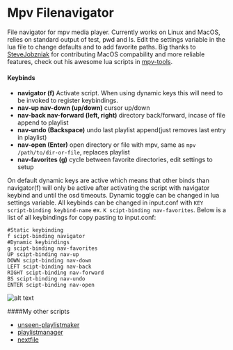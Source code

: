 # Mpv Filenavigator  
File navigator for mpv media player. Currently works on Linux and MacOS, relies on standard output of test, pwd and ls. Edit the settings variable in the lua file to change defaults and to add favorite paths. Big thanks to [SteveJobzniak](https://github.com/SteveJobzniak) for contributing MacOS compability and more reliable features, check out his awesome lua scripts in [mpv-tools](https://github.com/SteveJobzniak/mpv-tools).

#### Keybinds  
- __navigator (f)__ Activate script. When using dynamic keys this will need to be invoked to register keybindings.
- __nav-up nav-down (up/down)__ cursor up/down
- __nav-back nav-forward (left, right)__ directory back/forward, incase of file append to playlist
- __nav-undo (Backspace)__ undo last playlist append(just removes last entry in playlist)
- __nav-open (Enter)__ open directory or file with mpv, same as `mpv /path/to/dir-or-file`, replaces playlist
- __nav-favorites (g)__ cycle between favorite directories, edit settings to setup

On default dynamic keys are active which means that other binds than navigator(f) will only be active after activating the script with navigator keybind and until the osd timeouts. Dynamic toggle can be changed in lua settings variable. All keybinds can be changed in input.conf with `KEY script-binding keybind-name` ex. `K scipt-binding nav-favorites`. Below is a list of all keybindings for copy pasting to input.conf:  
```
#Static keybinding  
f scipt-binding navigator  
#Dynamic keybindings  
g scipt-binding nav-favorites  
UP scipt-binding nav-up  
DOWN scipt-binding nav-down  
LEFT scipt-binding nav-back  
RIGHT scipt-binding nav-forward  
BS scipt-binding nav-undo  
ENTER scipt-binding nav-open  
```
![alt text](https://giant.gfycat.com/DisfiguredBlindAmethystinepython.gif "Screenshot")

####My other scripts
- [unseen-playlistmaker](https://github.com/donmaiq/unseen-playlistmaker)
- [playlistmanager](https://github.com/donmaiq/Mpv-Playlistmanager)
- [nextfile](https://github.com/donmaiq/mpv-nextfile)
